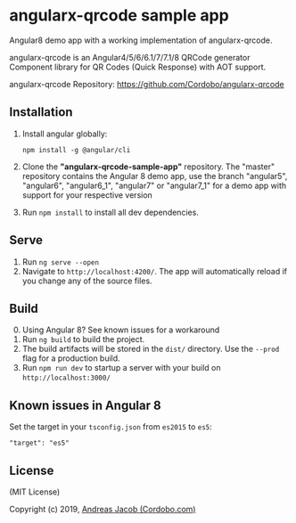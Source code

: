 # angularx-qrcode sample app
Angular8 demo app with a working implementation of angularx-qrcode.

angularx-qrcode is an Angular4/5/6/6.1/7/7.1/8 QRCode generator Component library for QR Codes (Quick Response) with AOT support.

angularx-qrcode Repository: https://github.com/Cordobo/angularx-qrcode

## Installation

1. Install angular globally:

    ```npm install -g @angular/cli```
2. Clone the **"angularx-qrcode-sample-app"** repository. The "master" repository contains the Angular 8 demo app,
use the branch "angular5", "angular6", "angular6_1", "angular7" or "angular7_1" for a demo app with support for your respective version
3. Run `npm install` to install all dev dependencies.

## Serve

1. Run `ng serve --open`
2. Navigate to `http://localhost:4200/`. The app will automatically reload if you change any of the source files.

## Build

0. Using Angular 8? See known issues for a workaround
1. Run `ng build` to build the project.
2. The build artifacts will be stored in the `dist/` directory. Use the `--prod` flag for a production build.
3. Run `npm run dev` to startup a server with your build on `http://localhost:3000/`

## Known issues in Angular 8

Set the target in your `tsconfig.json` from `es2015` to `es5`:

```"target": "es5"```

## License
(MIT License)

Copyright (c) 2019, [Andreas Jacob (Cordobo.com)](http://cordobo.com/)